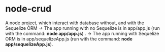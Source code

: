 # node-crud

A node project, which interact with database without, and with the Sequelize ORM
  -> The app running with no Sequelize is in app/app.js (run with the command: **node app/app.js**) . 
  -> The app running with Sequelize ORM is in app/sequelizeApp.js (run with the command: **node app/sequelizeApp.js**).
